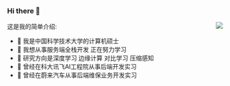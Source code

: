 ### Hi there 👋

这是我的简单介绍:<img align="right" src="https://github-readme-stats.vercel.app/api?username=LuZhouShiLi&show_icons=true">

- 🔭 我是中国科学技术大学的计算机硕士
- 🌱 我想从事服务端全栈开发 正在努力学习
- 👯 研究方向是深度学习 边缘计算 对比学习 压缩感知
- 👋 曾经在科大讯飞AI工程院从事后端开发实习
- 🤝 曾经在蔚来汽车从事后端维保业务开发实习



